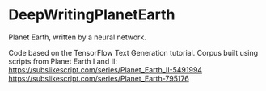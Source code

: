 # DeepWritingPlanetEarth
Planet Earth, written by a neural network.

Code based on the TensorFlow Text Generation tutorial.
Corpus built using scripts from Planet Earth I and II: 
https://subslikescript.com/series/Planet_Earth_II-5491994
https://subslikescript.com/series/Planet_Earth-795176
